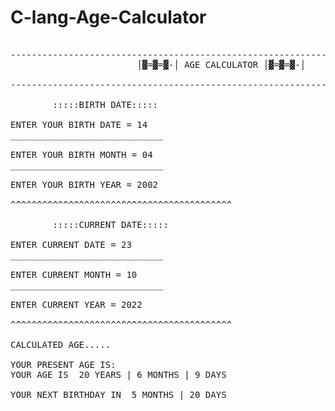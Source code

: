 # C-lang-Age-Calculator
<pre>

--------------------------------------------------------------------------------
                        │▓=▓=▓-│ AGE CALCULATOR │▓=▓=▓-│

---------------------------------------------------------------------------------

        :::::BIRTH DATE:::::

ENTER YOUR BIRTH DATE = 14
_____________________________

ENTER YOUR BIRTH MONTH = 04
_____________________________

ENTER YOUR BIRTH YEAR = 2002

^^^^^^^^^^^^^^^^^^^^^^^^^^^^^^^^^^^^^^^^^^

        :::::CURRENT DATE:::::

ENTER CURRENT DATE = 23
_____________________________

ENTER CURRENT MONTH = 10
_____________________________

ENTER CURRENT YEAR = 2022

^^^^^^^^^^^^^^^^^^^^^^^^^^^^^^^^^^^^^^^^^^

CALCULATED AGE.....

YOUR PRESENT AGE IS:
YOUR AGE IS  20 YEARS | 6 MONTHS | 9 DAYS

YOUR NEXT BIRTHDAY IN  5 MONTHS | 20 DAYS

